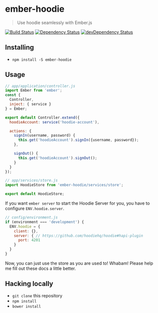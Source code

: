 # ember-hoodie

> Use hoodie seamlessly with Ember.js

[![Build Status](https://travis-ci.org/hoodiehq/ember-hoodie.svg?branch=master)](https://travis-ci.org/hoodiehq/ember-hoodie)
[![Dependency Status](https://david-dm.org/hoodiehq/ember-hoodie.svg)](https://david-dm.org/hoodiehq/ember-hoodie)
[![devDependency Status](https://david-dm.org/hoodiehq/ember-hoodie/dev-status.svg)](https://david-dm.org/hoodiehq/ember-hoodie#info=devDependencies)

## Installing

* `npm install -S ember-hoodie`

## Usage

```js
// app/application/controller.js
import Ember from 'ember';
const {
  Controller,
  inject: { service }
} = Ember;

export default Controller.extend({
  hoodieAccount: service('hoodie-account'),

  actions: {
    signIn(username, password) {
      this.get('hoodieAccount').signIn({username, password});
    },

    signOut() {
      this.get('hoodieAccount').signOut();
    }
  }
});
```

```js
// app/services/store.js
import HoodieStore from 'ember-hoodie/services/store';

export default HoodieStore;
```

If you want `ember server` to start the Hoodie Server for you, you have to configure
`ENV.hoodie.server`.

```js
// config/environment.js
if (environment === 'development') {
  ENV.hoodie = {
    client: {},
    server: { // https://github.com/hoodiehq/hoodie#hapi-plugin
      port: 4201
    }
  }
}
```

Now, you can just use the store as you are used to! Whabam! Please help
me fill out these docs a little better.

## Hacking locally

* `git clone` this repository
* `npm install`
* `bower install`

